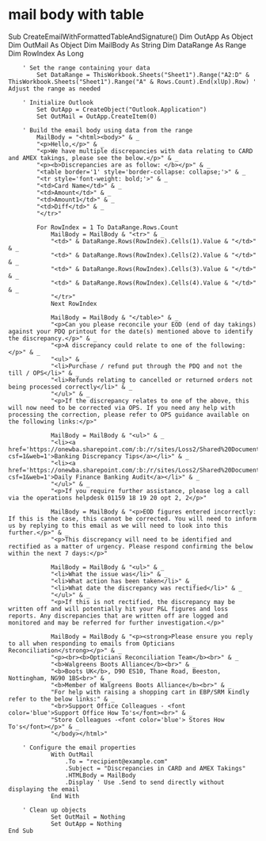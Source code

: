 # mail body with table
  Sub CreateEmailWithFormattedTableAndSignature()
        	Dim OutApp As Object
        	Dim OutMail As Object
        	Dim MailBody As String
        	Dim DataRange As Range
        	Dim RowIndex As Long
        	
        ' Set the range containing your data
        	Set DataRange = ThisWorkbook.Sheets("Sheet1").Range("A2:D" & ThisWorkbook.Sheets("Sheet1").Range("A" & Rows.Count).End(xlUp).Row) ' Adjust the range as needed
        	
        ' Initialize Outlook
        	Set OutApp = CreateObject("Outlook.Application")
        	Set OutMail = OutApp.CreateItem(0)
        	
        ' Build the email body using data from the range
        	MailBody = "<html><body>" & _
        	"<p>Hello,</p>" & _
        	"<p>We have multiple discrepancies with data relating to CARD and AMEX takings, please see the below.</p>" & _
        	"<p><b>Discrepancies are as follow: </b></p>" & _
        	"<table border='1' style='border-collapse: collapse;'>" & _
        	"<tr style='font-weight: bold;'>" & _
        	"<td>Card Name</td>" & _
        	"<td>Amount</td>" & _
        	"<td>Amount1</td>" & _
        	"<td>Diff</td>" & _
        	"</tr>"
        	
        	For RowIndex = 1 To DataRange.Rows.Count
        		MailBody = MailBody & "<tr>" & _
        		"<td>" & DataRange.Rows(RowIndex).Cells(1).Value & "</td>" & _
        		"<td>" & DataRange.Rows(RowIndex).Cells(2).Value & "</td>" & _
        		"<td>" & DataRange.Rows(RowIndex).Cells(3).Value & "</td>" & _
        		"<td>" & DataRange.Rows(RowIndex).Cells(4).Value & "</td>" & _
        		"</tr>"
        		Next RowIndex
        		
        		MailBody = MailBody & "</table>" & _
        		"<p>Can you please reconcile your EOD (end of day takings) against your PDQ printout for the date(s) mentioned above to identify the discrepancy.</p>" & _
        		"<p>A discrepancy could relate to one of the following:</p>" & _
        		"<ul>" & _
        		"<li>Purchase / refund put through the PDQ and not the till / OPS</li>" & _
        		"<li>Refunds relating to cancelled or returned orders not being processed correctly</li>" & _
        		"</ul>" & _
        		"<p>If the discrepancy relates to one of the above, this will now need to be corrected via OPS. If you need any help with processing the correction, please refer to OPS guidance available on the following links:</p>"
        		
        		MailBody = MailBody & "<ul>" & _
        		"<li><a href='https://onewba.sharepoint.com/:b:/r/sites/Loss2/Shared%20Documents/Banking%20%26%20Discounts/Banking%20Discrepancy%20Tips.pdf?csf=1&web=1'>Banking Discrepancy Tips</a></li>" & _
        		"<li><a href='https://onewba.sharepoint.com/:b:/r/sites/Loss2/Shared%20Documents/Banking%20%26%20Discounts/Daily%20Finance%20Banking%20Audit.pdf?csf=1&web=1'>Daily Finance Banking Audit</a></li>" & _
        		"</ul>" & _
        		"<p>If you require further assistance, please log a call via the operations helpdesk 01159 18 19 20 opt 2, 2</p>"
        		
        		MailBody = MailBody & "<p>EOD figures entered incorrectly: If this is the case, this cannot be corrected. You will need to inform us by replying to this email as we will need to look into this further.</p>" & _
        		"<p>This discrepancy will need to be identified and rectified as a matter of urgency. Please respond confirming the below within the next 7 days:</p>"
        		
        		MailBody = MailBody & "<ul>" & _
        		"<li>What the issue was</li>" & _
        		"<li>What action has been taken</li>" & _
        		"<li>What date the discrepancy was rectified</li>" & _
        		"</ul>" & _
        		"<p>If this is not rectified, the discrepancy may be written off and will potentially hit your P&L figures and loss reports. Any discrepancies that are written off are logged and monitored and may be referred for further investigation.</p>"
        		
        		MailBody = MailBody & "<p><strong>Please ensure you reply to all when responding to emails from Opticians Reconciliation</strong></p>" & _
        		"<p><br><b>Opticians Reconciliation Team</b><br>" & _
        		"<b>Walgreens Boots Alliance</b><br>" & _
        		"<b>Boots UK</b>, D90 ES10, Thane Road, Beeston, Nottingham, NG90 1BS<br>" & _
        		"<b>Member of Walgreens Boots Alliance</b><br>" & _
        		"For help with raising a shopping cart in EBP/SRM kindly refer to the below links:" & _
        		"<br>Support Office Colleagues - <font color='blue'>Support Office How To's</font><br>" & _
        		"Store Colleagues -<font color='blue'> Stores How To's</font></p>" & _
        		"</body></html>"
        		
        ' Configure the email properties
        		With OutMail
        			.To = "recipient@example.com"
        			.Subject = "Discrepancies in CARD and AMEX Takings"
        			.HTMLBody = MailBody
        			.Display ' Use .Send to send directly without displaying the email
        		End With
        		
        ' Clean up objects
        		Set OutMail = Nothing
        		Set OutApp = Nothing
	End Sub
	
